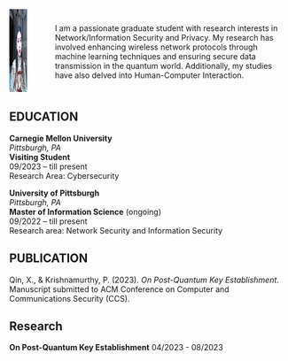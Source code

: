 <div style="display: flex; align-items: center;">
  <div style ="margin-right: 50px;">
    <img src="/assets/images/profile.jpg" alt="Profile Image" style="width: 175px; height: 150px;">
  </div>
  <div>
    <p>I am a passionate graduate student with research interests in Network/Information Security and Privacy. My research has involved enhancing wireless network protocols through machine learning techniques and ensuring secure data transmission in the quantum world. Additionally, my studies have also delved into Human-Computer Interaction.</p>
  </div>
</div>


## EDUCATION

**Carnegie Mellon University**  
*Pittsburgh, PA*  
**Visiting Student**  
09/2023 – till present  
Research Area: Cybersecurity  


**University of Pittsburgh**  
*Pittsburgh, PA*  
**Master of Information Science** (ongoing)  
09/2022 – till present  
Research area: Network Security and Information Security  

## PUBLICATION

Qin, X., & Krishnamurthy, P. (2023). *On Post-Quantum Key Establishment*. Manuscript submitted to ACM Conference on Computer and Communications Security (CCS).


## Research
**On Post-Quantum Key Establishment** 04/2023 - 08/2023


